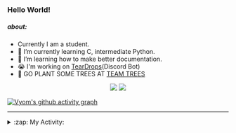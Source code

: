 ### Hello World!

##### about:
- Currently I am a student.
- 🌱 I’m currently learning C, intermediate Python.
- 🌱 I’m learning how to make better documentation.
- 😭 I'm working on [TearDrops](https://github.com/Vyvy-vi/TearDrops)(Discord Bot)
- 🌱 GO PLANT SOME TREES AT [TEAM TREES](https://teamtrees.org/)

<p align="center">
  <a href="https://twitter.com/Vyvy_viM"><img target="_blank" src="https://img.shields.io/badge/twitter%20@Vyvy_viM-0D95E8?style=for-the-badge&logo=twitter&logoColor=white"/></a> 
  <a href="https://vyvy-vi.github.io/portfolio"><img target="_blank" src="https://img.shields.io/badge/-I%27m_craving_for_open_source-green?style=for-the-badge&logo=github&logoColor=black"/></a> 
</p>

[![Vyom's github activity graph](https://activity-graph.herokuapp.com/graph?username=Vyvy-vi)](https://github.com/ashutosh00710/github-readme-activity-graph)

---
<details>
  <summary>:zap: My Activity:</summary>
  
<!--START_SECTION:waka-->
**I'm a Night 🦉** 

```text
🌞 Morning    27 commits     █░░░░░░░░░░░░░░░░░░░░░░░░   4.75% 
🌆 Daytime    156 commits    ██████░░░░░░░░░░░░░░░░░░░   27.46% 
🌃 Evening    237 commits    ██████████░░░░░░░░░░░░░░░   41.73% 
🌙 Night      148 commits    ██████░░░░░░░░░░░░░░░░░░░   26.06%

```
📅 **I'm Most Productive on Thursday** 

```text
Monday       87 commits     ███░░░░░░░░░░░░░░░░░░░░░░   15.32% 
Tuesday      91 commits     ████░░░░░░░░░░░░░░░░░░░░░   16.02% 
Wednesday    81 commits     ███░░░░░░░░░░░░░░░░░░░░░░   14.26% 
Thursday     111 commits    █████░░░░░░░░░░░░░░░░░░░░   19.54% 
Friday       32 commits     █░░░░░░░░░░░░░░░░░░░░░░░░   5.63% 
Saturday     77 commits     ███░░░░░░░░░░░░░░░░░░░░░░   13.56% 
Sunday       89 commits     ████░░░░░░░░░░░░░░░░░░░░░   15.67%

```


📊 **This Week I Spent My Time On** 

```text
🔥 Editors: 
Vim                      4 hrs 29 mins       █████████████████████████   100.0%

🐱‍💻 Projects: 
TEC-Discord-Automation   2 hrs 19 mins       █████████████░░░░░░░░░░░░   51.67% 
Unknown Project          56 mins             █████░░░░░░░░░░░░░░░░░░░░   20.9% 
Shephard-bot             56 mins             █████░░░░░░░░░░░░░░░░░░░░   20.86% 
portfolio                13 mins             █░░░░░░░░░░░░░░░░░░░░░░░░   5.18% 
Shepherd-bot             2 mins              ░░░░░░░░░░░░░░░░░░░░░░░░░   0.85%

```


 Last Updated on 21/06/2021
<!--END_SECTION:waka-->
</details>
